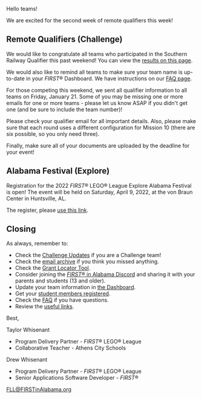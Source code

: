 Hello teams!

We are excited for the second week of remote qualifiers this week!

## Remote Qualifiers (Challenge)

We would like to congratulate all teams who participated in the Southern Railway Qualifier this past weekend! You can view the [results on this page](https://github.com/drewwhis/alabama-first-lego-league/blob/main/2021-2022/challenge-results.md).

We would also like to remind all teams to make sure your team name is up-to-date in your *FIRST*&reg; Dashboard. We have instructions on our [FAQ page](https://github.com/drewwhis/alabama-first-lego-league/wiki/Frequently-Asked-Questions).

For those competing this weekend, we sent all qualifier information to all teams on Friday, January 21. Some of you may be missing one or more emails for one or more teams - please let us know ASAP if you didn't get one (and be sure to include the team number)!

Please check your qualifier email for all important details. Also, please make sure that each round uses a different configuration for Mission 10 (there are six possible, so you only need three).

Finally, make sure all of your documents are uploaded by the deadline for your event!


## Alabama Festival (Explore)

Registration for the 2022 *FIRST*&reg; LEGO&reg; League Explore Alabama Festival is open! The event will be held on Saturday, April 9, 2022, at the von Braun Center in Huntsville, AL.

The register, please [use this link](https://forms.gle/76KUBrRMfcq51zRr6).



## Closing

As always, remember to:
- Check the [Challenge Updates](https://firstinspiresst01.blob.core.windows.net/first-forward/fll-challenge/fll-challenge-cargo-connect-challenge-updates.pdf) if you are a Challenge team!
- Check the [email archive](https://github.com/drewwhis/alabama-first-lego-league/tree/main/2021-2022/email-blasts) if you think you missed anything.
- Check the [Grant Locator Tool](https://www.firstinspires.org/robotics/team-grants).
- Consider joining the [*FIRST*&reg; in Alabama Discord](http://discord.gg/7eyJvm3) and sharing it with your parents and students (13 and older).
- Update your team information in [the Dashboard](https://my.firstinspires.org/Dashboard/).
- Get your [student members registered](https://www.firstinspires.org/resource-library/youth-registration-system).
- Check the [FAQ](https://github.com/drewwhis/alabama-first-lego-league/wiki/Frequently-Asked-Questions) if you have questions.
- Review the [useful links](https://github.com/drewwhis/alabama-first-lego-league/wiki/Useful-Links).

Best,

Taylor Whisenant
- Program Delivery Partner - *FIRST*&reg; LEGO&reg; League
- Collaborative Teacher - Athens City Schools

Drew Whisenant
- Program Delivery Partner - *FIRST*&reg; LEGO&reg; League
- Senior Applications Software Developer - *FIRST*&reg;

FLL@FIRSTinAlabama.org